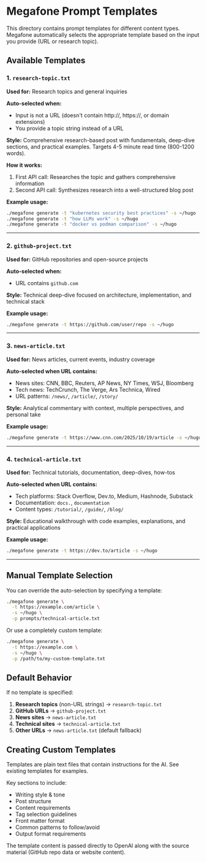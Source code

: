 # Megafone Prompt Templates

This directory contains prompt templates for different content types. Megafone automatically selects the appropriate template based on the input you provide (URL or research topic).

## Available Templates

### 1. `research-topic.txt`
**Used for:** Research topics and general inquiries

**Auto-selected when:**
- Input is not a URL (doesn't contain http://, https://, or domain extensions)
- You provide a topic string instead of a URL

**Style:** Comprehensive research-based post with fundamentals, deep-dive sections, and practical examples. Targets 4-5 minute read time (800-1200 words).

**How it works:**
1. First API call: Researches the topic and gathers comprehensive information
2. Second API call: Synthesizes research into a well-structured blog post

**Example usage:**
```bash
./megafone generate -t "kubernetes security best practices" -s ~/hugo
./megafone generate -t "how LLMs work" -s ~/hugo
./megafone generate -t "docker vs podman comparison" -s ~/hugo
```

---

### 2. `github-project.txt`
**Used for:** GitHub repositories and open-source projects

**Auto-selected when:**
- URL contains `github.com`

**Style:** Technical deep-dive focused on architecture, implementation, and technical stack

**Example usage:**
```bash
./megafone generate -t https://github.com/user/repo -s ~/hugo
```

---

### 3. `news-article.txt`
**Used for:** News articles, current events, industry coverage

**Auto-selected when URL contains:**
- News sites: CNN, BBC, Reuters, AP News, NY Times, WSJ, Bloomberg
- Tech news: TechCrunch, The Verge, Ars Technica, Wired
- URL patterns: `/news/`, `/article/`, `/story/`

**Style:** Analytical commentary with context, multiple perspectives, and personal take

**Example usage:**
```bash
./megafone generate -t https://www.cnn.com/2025/10/19/article -s ~/hugo
```

---

### 4. `technical-article.txt`
**Used for:** Technical tutorials, documentation, deep-dives, how-tos

**Auto-selected when URL contains:**
- Tech platforms: Stack Overflow, Dev.to, Medium, Hashnode, Substack
- Documentation: `docs.`, `documentation`
- Content types: `/tutorial/`, `/guide/`, `/blog/`

**Style:** Educational walkthrough with code examples, explanations, and practical applications

**Example usage:**
```bash
./megafone generate -t https://dev.to/article -s ~/hugo
```

---

## Manual Template Selection

You can override the auto-selection by specifying a template:

```bash
./megafone generate \
  -t https://example.com/article \
  -s ~/hugo \
  -p prompts/technical-article.txt
```

Or use a completely custom template:

```bash
./megafone generate \
  -t https://example.com \
  -s ~/hugo \
  -p /path/to/my-custom-template.txt
```

## Default Behavior

If no template is specified:
1. **Research topics** (non-URL strings) → `research-topic.txt`
2. **GitHub URLs** → `github-project.txt`
3. **News sites** → `news-article.txt`
4. **Technical sites** → `technical-article.txt`
5. **Other URLs** → `news-article.txt` (default fallback)

## Creating Custom Templates

Templates are plain text files that contain instructions for the AI. See existing templates for examples.

Key sections to include:
- Writing style & tone
- Post structure
- Content requirements
- Tag selection guidelines
- Front matter format
- Common patterns to follow/avoid
- Output format requirements

The template content is passed directly to OpenAI along with the source material (GitHub repo data or website content).
